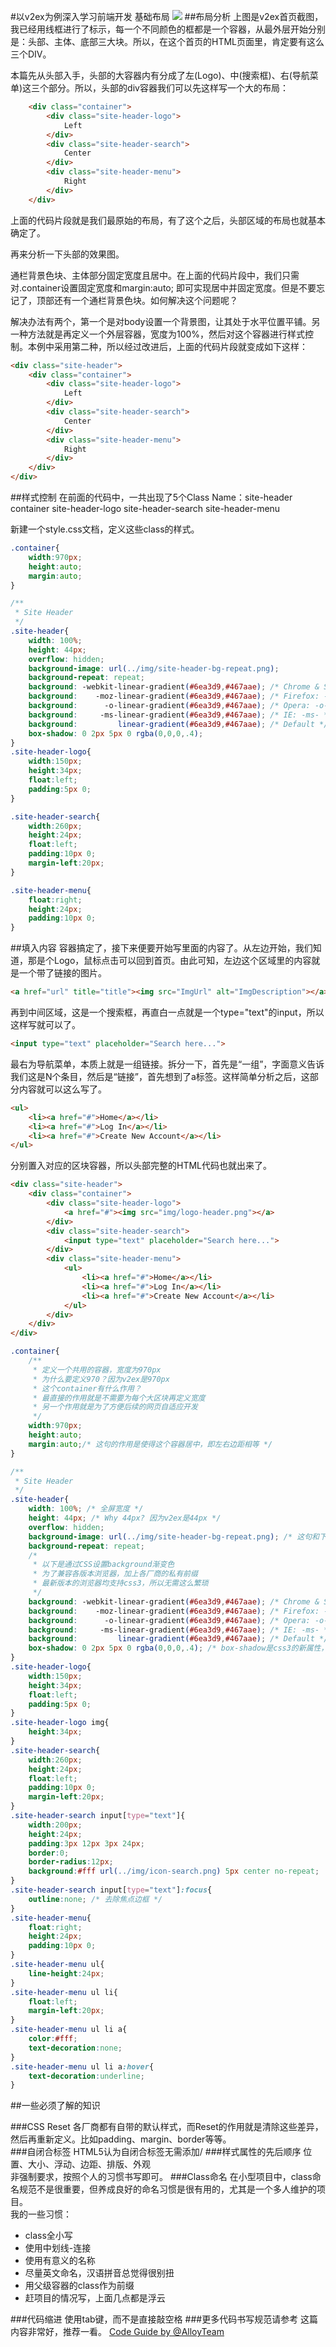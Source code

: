 #以v2ex为例深入学习前端开发 基础布局
![](https://raw.githubusercontent.com/fegeek/v2ex-fe-demo/master/files/v2ex-homepage-layout.png)
##布局分析
上图是v2ex首页截图，我已经用线框进行了标示，每一个不同颜色的框都是一个容器，从最外层开始分别是：头部、主体、底部三大块。所以，在这个首页的HTML页面里，肯定要有这么三个DIV。<br>

本篇先从头部入手，头部的大容器内有分成了左(Logo)、中(搜索框)、右(导航菜单)这三个部分。所以，头部的div容器我们可以先这样写一个大的布局：<br>

```Html
	<div class="container">
    	<div class="site-header-logo">
			Left
        </div>
        <div class="site-header-search">
			Center
        </div>
        <div class="site-header-menu">
			Right
        </div>
    </div>
```

上面的代码片段就是我们最原始的布局，有了这个之后，头部区域的布局也就基本确定了。<br>

再来分析一下头部的效果图。<br>

通栏背景色块、主体部分固定宽度且居中。在上面的代码片段中，我们只需对.container设置固定宽度和margin:auto; 即可实现居中并固定宽度。但是不要忘记了，顶部还有一个通栏背景色块。如何解决这个问题呢？<br>

解决办法有两个，第一个是对body设置一个背景图，让其处于水平位置平铺。另一种方法就是再定义一个外层容器，宽度为100%，然后对这个容器进行样式控制。本例中采用第二种，所以经过改进后，上面的代码片段就变成如下这样：<br>

```html
<div class="site-header">
	<div class="container">
    	<div class="site-header-logo">
			Left
        </div>
        <div class="site-header-search">
			Center
        </div>
        <div class="site-header-menu">
			Right
        </div>
    </div>
</div>
```

##样式控制
在前面的代码中，一共出现了5个Class Name：site-header container site-header-logo site-header-search site-header-menu<br>

新建一个style.css文档，定义这些class的样式。<br>

```CSS
.container{
	width:970px;
	height:auto;
	margin:auto;
}

/**
 * Site Header
 */
.site-header{
	width: 100%;
	height: 44px;
	overflow: hidden;
	background-image: url(../img/site-header-bg-repeat.png);
	background-repeat: repeat;
	background: -webkit-linear-gradient(#6ea3d9,#467aae); /* Chrome & Safari: -webkit- */
	background:    -moz-linear-gradient(#6ea3d9,#467aae); /* Firefox: -moz- */
	background:      -o-linear-gradient(#6ea3d9,#467aae); /* Opera: -o- */
	background:     -ms-linear-gradient(#6ea3d9,#467aae); /* IE: -ms- */
	background:         linear-gradient(#6ea3d9,#467aae); /* Default */
	box-shadow: 0 2px 5px 0 rgba(0,0,0,.4);
}
.site-header-logo{
	width:150px;
	height:34px;
	float:left;
	padding:5px 0;
}

.site-header-search{
	width:260px;
	height:24px;
	float:left;
	padding:10px 0;
	margin-left:20px;
}

.site-header-menu{
	float:right;
	height:24px;
	padding:10px 0;
}
```
##填入内容
容器搞定了，接下来便要开始写里面的内容了。从左边开始，我们知道，那是个Logo，鼠标点击可以回到首页。由此可知，左边这个区域里的内容就是一个带了链接的图片。<br>
```html
<a href="url" title="title"><img src="ImgUrl" alt="ImgDescription"></a>
```
再到中间区域，这是一个搜索框，再直白一点就是一个type="text"的input，所以这样写就可以了。<br>
```html
<input type="text" placeholder="Search here...">
```
最右为导航菜单，本质上就是一组链接。拆分一下，首先是“一组”，字面意义告诉我们这是N个条目，然后是“链接”，首先想到了a标签。这样简单分析之后，这部分内容就可以这么写了。<br>
```html
<ul>
	<li><a href="#">Home</a></li>
	<li><a href="#">Log In</a></li>
	<li><a href="#">Create New Account</a></li>
</ul>
```
分别置入对应的区块容器，所以头部完整的HTML代码也就出来了。
```html
<div class="site-header">
	<div class="container">
    	<div class="site-header-logo">
        	<a href="#"><img src="img/logo-header.png"></a>
        </div>
        <div class="site-header-search">
        	<input type="text" placeholder="Search here...">
        </div>
        <div class="site-header-menu">
        	<ul>
            	<li><a href="#">Home</a></li>
            	<li><a href="#">Log In</a></li>
            	<li><a href="#">Create New Account</a></li>
            </ul>
        </div>
    </div>
</div>
```
```css
.container{
	/**
	 * 定义一个共用的容器，宽度为970px
	 * 为什么要定义970？因为v2ex是970px
	 * 这个container有什么作用？
	 * 最直接的作用就是不需要为每个大区块再定义宽度
	 * 另一个作用就是为了方便后续的网页自适应开发
	 */
	width:970px;
	height:auto;
	margin:auto;/* 这句的作用是使得这个容器居中，即左右边距相等 */
}

/**
 * Site Header
 */
.site-header{
	width: 100%; /* 全屏宽度 */
	height: 44px; /* Why 44px? 因为v2ex是44px */
	overflow: hidden;
	background-image: url(../img/site-header-bg-repeat.png); /* 这句和下句主要针对旧版本浏览器，比如IE8- */
	background-repeat: repeat;
	/*
	 * 以下是通过CSS设置background渐变色
	 * 为了兼容各版本浏览器，加上各厂商的私有前缀
	 * 最新版本的浏览器均支持css3，所以无需这么繁琐
	 */
	background: -webkit-linear-gradient(#6ea3d9,#467aae); /* Chrome & Safari: -webkit- */
	background:    -moz-linear-gradient(#6ea3d9,#467aae); /* Firefox: -moz- */
	background:      -o-linear-gradient(#6ea3d9,#467aae); /* Opera: -o- */
	background:     -ms-linear-gradient(#6ea3d9,#467aae); /* IE: -ms- */
	background:         linear-gradient(#6ea3d9,#467aae); /* Default */
	box-shadow: 0 2px 5px 0 rgba(0,0,0,.4); /* box-shadow是css3的新属性，用于设置box的阴影 */
}
.site-header-logo{
	width:150px;
	height:34px;
	float:left;
	padding:5px 0;
}
.site-header-logo img{
	height:34px;
}
.site-header-search{
	width:260px;
	height:24px;
	float:left;
	padding:10px 0;
	margin-left:20px;
}
.site-header-search input[type="text"]{
	width:200px;
	height:24px;
	padding:3px 12px 3px 24px;
	border:0;
	border-radius:12px;
	background:#fff url(../img/icon-search.png) 5px center no-repeat;
}
.site-header-search input[type="text"]:focus{
	outline:none; /* 去除焦点边框 */
}
.site-header-menu{
	float:right;
	height:24px;
	padding:10px 0;
}
.site-header-menu ul{
	line-height:24px;
}
.site-header-menu ul li{
	float:left;
	margin-left:20px;
}
.site-header-menu ul li a{
	color:#fff;
	text-decoration:none;
}
.site-header-menu ul li a:hover{
	text-decoration:underline;
}
```
##一些必须了解的知识

###CSS Reset
各厂商都有自带的默认样式，而Reset的作用就是清除这些差异，然后再重新定义。比如padding、margin、border等等。<br>
###自闭合标签
HTML5认为自闭合标签无需添加/
###样式属性的先后顺序
位置、大小、浮动、边距、排版、外观<br>
非强制要求，按照个人的习惯书写即可。
###Class命名
在小型项目中，class命名规范不是很重要，但养成良好的命名习惯是很有用的，尤其是一个多人维护的项目。<br>
我的一些习惯：<br>
<ul>
<li>class全小写</li>
<li>使用中划线-连接</li>
<li>使用有意义的名称</li>
<li>尽量英文命名，汉语拼音总觉得很别扭</li>
<li>用父级容器的class作为前缀</li>
<li>赶项目的情况写，上面几点都是浮云</li>
</ul>
###代码缩进
使用tab键，而不是直接敲空格
###更多代码书写规范请参考
这篇内容非常好，推荐一看。
<a href="http://alloyteam.github.io/code-guide/" target="_blank">Code Guide by @AlloyTeam</a>